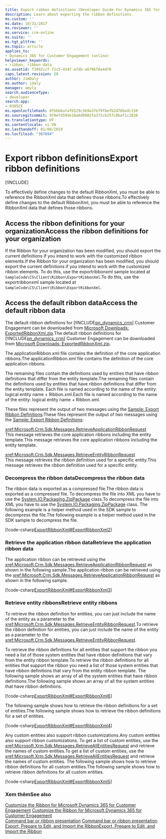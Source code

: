 ```yaml
---
title: Export ribbon definitions (Developer Guide for Dynamics 365 for Customer Engagement) | MicrosoftDocs
description: Learn about exporting the ribbon definitions.
ms.custom: ''
ms.date: 10/31/2017
ms.reviewer: ''
ms.service: crm-online
ms.suite: ''
ms.tgt_pltfrm: ''
ms.topic: article
applies_to:
- Dynamics 365 for Customer Engagement (online)
helpviewer_keywords:
- ribbon, ribbon data
ms.assetid: f3992ccf-72c5-4347-a7db-a6796f8a4df0
caps.latest.revision: 28
author: JimDaly
ms.author: jdaly
manager: amyla
search.audienceType:
- developer
search.app:
- D365CE
ms.openlocfilehash: 07bbb6afafb529c3b9a37e79fbefb2d76badc150
ms.sourcegitcommit: 9f0efd59de16a6d9902fa372cb25fc0baf1c2838
ms.translationtype: HT
ms.contentlocale: vi-VN
ms.lasthandoff: 01/08/2019
ms.locfileid: "387694"
---
```

# <a name="export-ribbon-definitions"></a><span data-ttu-id="ba4ed-103">Export ribbon definitions</span><span class="sxs-lookup"><span data-stu-id="ba4ed-103">Export ribbon definitions</span></span>

[!INCLUDE[](../../includes/cc_applies_to_update_9_0_0.md)]

<span data-ttu-id="ba4ed-104">To effectively define changes to the default RibbonXml, you must be able to reference the RibbonXml data that defines those ribbons.</span><span class="sxs-lookup"><span data-stu-id="ba4ed-104">To effectively define changes to the default RibbonXml, you must be able to reference the RibbonXml data that defines those ribbons.</span></span>  
  
<a name="BKMK_AccessRibbonDefinitionsForYourOrganization"></a>   
## <a name="access-the-ribbon-definitions-for-your-organization"></a><span data-ttu-id="ba4ed-105">Access the ribbon definitions for your organization</span><span class="sxs-lookup"><span data-stu-id="ba4ed-105">Access the ribbon definitions for your organization</span></span>  
 <span data-ttu-id="ba4ed-106">If the Ribbon for your organization has been modified, you should export the current definitions if you intend to work with the customized ribbon elements.</span><span class="sxs-lookup"><span data-stu-id="ba4ed-106">If the Ribbon for your organization has been modified, you should export the current definitions if you intend to work with the customized ribbon elements.</span></span> <span data-ttu-id="ba4ed-107">To do this, use the exportribbonxml sample located at `SampleCode\CS\Client\Ribbon\ExportRibbonXml`.</span><span class="sxs-lookup"><span data-stu-id="ba4ed-107">To do this, use the exportribbonxml sample located at `SampleCode\CS\Client\Ribbon\ExportRibbonXml`.</span></span>  
  
<a name="BKMK_AccessDefaultRibbonData"></a>   
## <a name="access-the-default-ribbon-data"></a><span data-ttu-id="ba4ed-108">Access the default ribbon data</span><span class="sxs-lookup"><span data-stu-id="ba4ed-108">Access the default ribbon data</span></span>  
 <span data-ttu-id="ba4ed-109">The default ribbon definitions for [!INCLUDE[pn_dynamics_crm](../../includes/pn-dynamics-crm.md)] Customer Engagement can be downloaded from [Microsoft Downloads: ExportedRibbonXml.zip](http://download.microsoft.com/download/C/2/A/C2A79C47-DD2D-4938-A595-092CAFF32D6B/ExportedRibbonXml.zip).</span><span class="sxs-lookup"><span data-stu-id="ba4ed-109">The default ribbon definitions for [!INCLUDE[pn_dynamics_crm](../../includes/pn-dynamics-crm.md)] Customer Engagement can be downloaded from [Microsoft Downloads: ExportedRibbonXml.zip](http://download.microsoft.com/download/C/2/A/C2A79C47-DD2D-4938-A595-092CAFF32D6B/ExportedRibbonXml.zip).</span></span> 
  
 <span data-ttu-id="ba4ed-110">The applicationRibbon.xml file contains the definition of the core application ribbons.</span><span class="sxs-lookup"><span data-stu-id="ba4ed-110">The applicationRibbon.xml file contains the definition of the core application ribbons.</span></span>  
  
 <span data-ttu-id="ba4ed-111">The remaining files contain the definitions used by entities that have ribbon definitions that differ from the entity template.</span><span class="sxs-lookup"><span data-stu-id="ba4ed-111">The remaining files contain the definitions used by entities that have ribbon definitions that differ from the entity template.</span></span> <span data-ttu-id="ba4ed-112">Each file is named according to the name of the entity: logical entity name + Ribbon.xml.</span><span class="sxs-lookup"><span data-stu-id="ba4ed-112">Each file is named according to the name of the entity: logical entity name + Ribbon.xml.</span></span>  
  
 <span data-ttu-id="ba4ed-113">These files represent the output of two messages using the [Sample: Export Ribbon Definitions](sample-export-ribbon-definitions.md):</span><span class="sxs-lookup"><span data-stu-id="ba4ed-113">These files represent the output of two messages using the [Sample: Export Ribbon Definitions](sample-export-ribbon-definitions.md):</span></span>  
  
 <xref:Microsoft.Crm.Sdk.Messages.RetrieveApplicationRibbonRequest>  
 <span data-ttu-id="ba4ed-114">This message retrieves the core application ribbons including the entity template.</span><span class="sxs-lookup"><span data-stu-id="ba4ed-114">This message retrieves the core application ribbons including the entity template.</span></span>  
  
 <xref:Microsoft.Crm.Sdk.Messages.RetrieveEntityRibbonRequest>  
 <span data-ttu-id="ba4ed-115">This message retrieves the ribbon definition used for a specific entity.</span><span class="sxs-lookup"><span data-stu-id="ba4ed-115">This message retrieves the ribbon definition used for a specific entity.</span></span>  
  
### <a name="decompress-the-ribbon-data"></a><span data-ttu-id="ba4ed-116">Decompress the ribbon data</span><span class="sxs-lookup"><span data-stu-id="ba4ed-116">Decompress the ribbon data</span></span>  
 <span data-ttu-id="ba4ed-117">The ribbon data is exported as a compressed file.</span><span class="sxs-lookup"><span data-stu-id="ba4ed-117">The ribbon data is exported as a compressed file.</span></span> <span data-ttu-id="ba4ed-118">To decompress the file into XML you have to use the [System.IO.Packaging.ZipPackage](https://msdn.microsoft.com/library/system.io.packaging.zippackage.aspx) class.</span><span class="sxs-lookup"><span data-stu-id="ba4ed-118">To decompress the file into XML you have to use the [System.IO.Packaging.ZipPackage](https://msdn.microsoft.com/library/system.io.packaging.zippackage.aspx) class.</span></span> <span data-ttu-id="ba4ed-119">The following example is a helper method used in the SDK sample to decompress the file.</span><span class="sxs-lookup"><span data-stu-id="ba4ed-119">The following example is a helper method used in the SDK sample to decompress the file.</span></span>  
  
 [!code-csharp[ExportRibbonXml#ExportRibbonXml2](../../snippets/csharp/CRMV8/exportribbonxml/cs/exportribbonxml2.cs#exportribbonxml2)]  

  
### <a name="retrieve-the-application-ribbon-data"></a><span data-ttu-id="ba4ed-120">Retrieve the application ribbon data</span><span class="sxs-lookup"><span data-stu-id="ba4ed-120">Retrieve the application ribbon data</span></span>  
 <span data-ttu-id="ba4ed-121">The application ribbon can be retrieved using the <xref:Microsoft.Crm.Sdk.Messages.RetrieveApplicationRibbonRequest> as shown in the following sample.</span><span class="sxs-lookup"><span data-stu-id="ba4ed-121">The application ribbon can be retrieved using the <xref:Microsoft.Crm.Sdk.Messages.RetrieveApplicationRibbonRequest> as shown in the following sample.</span></span>  
  
 [!code-csharp[ExportRibbonXml#ExportRibbonXml3](../../snippets/csharp/CRMV8/exportribbonxml/cs/exportribbonxml3.cs#exportribbonxml3)]  

  
### <a name="retrieve-entity-ribbons"></a><span data-ttu-id="ba4ed-122">Retrieve entity ribbons</span><span class="sxs-lookup"><span data-stu-id="ba4ed-122">Retrieve entity ribbons</span></span>  
 <span data-ttu-id="ba4ed-123">To retrieve the ribbon definition for entities, you can just include the name of the entity as a parameter to the <xref:Microsoft.Crm.Sdk.Messages.RetrieveEntityRibbonRequest>.</span><span class="sxs-lookup"><span data-stu-id="ba4ed-123">To retrieve the ribbon definition for entities, you can just include the name of the entity as a parameter to the <xref:Microsoft.Crm.Sdk.Messages.RetrieveEntityRibbonRequest>.</span></span>  
  
 <span data-ttu-id="ba4ed-124">To retrieve the ribbon definitions for all entities that support the ribbon you need a list of those system entities that have ribbon definitions that vary from the entity ribbon template.</span><span class="sxs-lookup"><span data-stu-id="ba4ed-124">To retrieve the ribbon definitions for all entities that support the ribbon you need a list of those system entities that have ribbon definitions that vary from the entity ribbon template.</span></span> <span data-ttu-id="ba4ed-125">The following sample shows an array of all the system entities that have ribbon definitions.</span><span class="sxs-lookup"><span data-stu-id="ba4ed-125">The following sample shows an array of all the system entities that have ribbon definitions.</span></span>  
  
 [!code-csharp[ExportRibbonXml#ExportRibbonXml6](../../snippets/csharp/CRMV8/exportribbonxml/cs/exportribbonxml6.cs#exportribbonxml6)]  
  
 <span data-ttu-id="ba4ed-126">The following sample shows how to retrieve the ribbon definitions for a set of entities.</span><span class="sxs-lookup"><span data-stu-id="ba4ed-126">The following sample shows how to retrieve the ribbon definitions for a set of entities.</span></span>  
  
 [!code-csharp[ExportRibbonXml#ExportRibbonXml4](../../snippets/csharp/CRMV8/exportribbonxml/cs/exportribbonxml4.cs#exportribbonxml4)]  
  
 <span data-ttu-id="ba4ed-127">Any custom entities also support ribbon customizations.</span><span class="sxs-lookup"><span data-stu-id="ba4ed-127">Any custom entities also support ribbon customizations.</span></span> <span data-ttu-id="ba4ed-128">To get a list of custom entities, use the <xref:Microsoft.Xrm.Sdk.Messages.RetrieveAllEntitiesRequest> and retrieve the names of custom entities.</span><span class="sxs-lookup"><span data-stu-id="ba4ed-128">To get a list of custom entities, use the <xref:Microsoft.Xrm.Sdk.Messages.RetrieveAllEntitiesRequest> and retrieve the names of custom entities.</span></span> <span data-ttu-id="ba4ed-129">The following sample shows how to retrieve ribbon definitions for all custom entities.</span><span class="sxs-lookup"><span data-stu-id="ba4ed-129">The following sample shows how to retrieve ribbon definitions for all custom entities.</span></span>  
  
 [!code-csharp[ExportRibbonXml#ExportRibbonXml5](../../snippets/csharp/CRMV8/exportribbonxml/cs/exportribbonxml5.cs#exportribbonxml5)]  
  
### <a name="see-also"></a><span data-ttu-id="ba4ed-130">Xem thêm</span><span class="sxs-lookup"><span data-stu-id="ba4ed-130">See also</span></span>  
 <span data-ttu-id="ba4ed-131">[Customize the Ribbon for Microsoft Dynamics 365 for Customer Engagement](customize-commands-ribbon.md) </span><span class="sxs-lookup"><span data-stu-id="ba4ed-131">[Customize the Ribbon for Microsoft Dynamics 365 for Customer Engagement](customize-commands-ribbon.md) </span></span>  
 <span data-ttu-id="ba4ed-132">[Command bar or ribbon presentation](command-bar-ribbon-presentation.md) </span><span class="sxs-lookup"><span data-stu-id="ba4ed-132">[Command bar or ribbon presentation](command-bar-ribbon-presentation.md) </span></span>  
 [<span data-ttu-id="ba4ed-133">Export, Prepare to Edit, and Import the Ribbon</span><span class="sxs-lookup"><span data-stu-id="ba4ed-133">Export, Prepare to Edit, and Import the Ribbon</span></span>](export-prepare-edit-import-ribbon.md)
